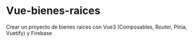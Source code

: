 # Vue-bienes-raices
Crear un proyecto de bienes raices con Vue3 (Composables, Router, Pinia, Vuetify) y Firebase
